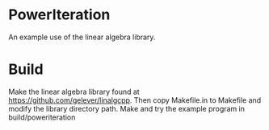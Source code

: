 # PowerIteration
An example use of the linear algebra library.

# Build
Make the linear algebra library found at https://github.com/gelever/linalgcpp.
Then copy Makefile.in to Makefile and modify the library directory path.
Make and try the example program in build/poweriteration
